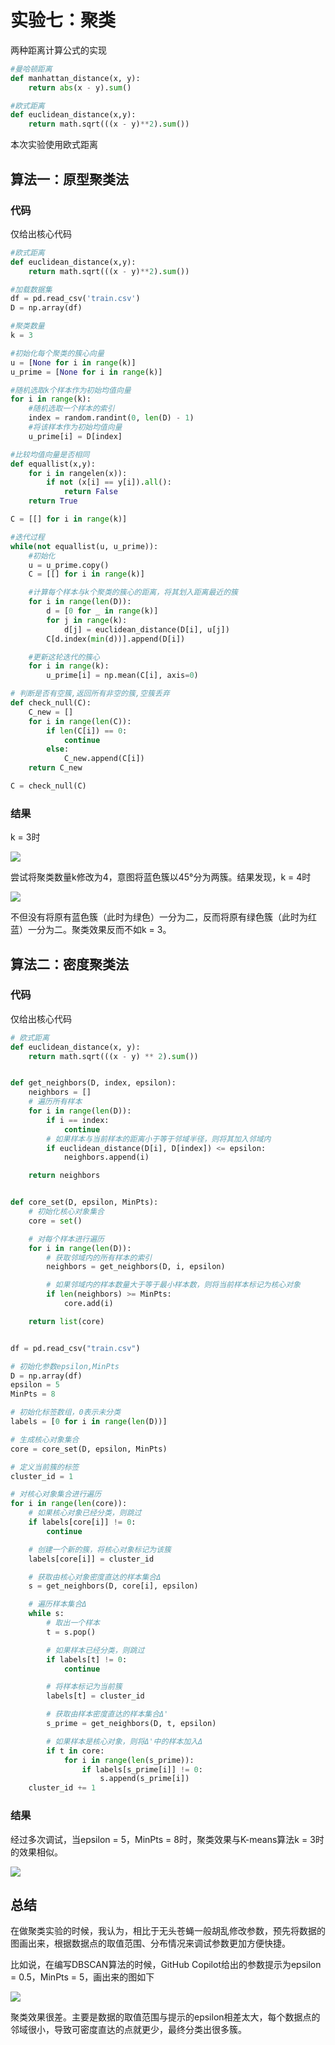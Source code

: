 # 实验七：聚类

两种距离计算公式的实现

```py
#曼哈顿距离
def manhattan_distance(x, y):
    return abs(x - y).sum()

#欧式距离
def euclidean_distance(x,y):
    return math.sqrt(((x - y)**2).sum())
```

本次实验使用欧式距离

## 算法一：原型聚类法

### 代码

仅给出核心代码

```py
#欧式距离
def euclidean_distance(x,y):
    return math.sqrt(((x - y)**2).sum())

#加载数据集
df = pd.read_csv('train.csv')
D = np.array(df)

#聚类数量
k = 3

#初始化每个聚类的簇心向量
u = [None for i in range(k)]
u_prime = [None for i in range(k)]

#随机选取k个样本作为初始均值向量
for i in range(k):
    #随机选取一个样本的索引
    index = random.randint(0, len(D) - 1)
    #将该样本作为初始均值向量
    u_prime[i] = D[index]

#比较均值向量是否相同
def equallist(x,y):
    for i in rangelen(x)):
        if not (x[i] == y[i]).all():
            return False
    return True

C = [[] for i in range(k)]

#迭代过程
while(not equallist(u, u_prime)):
    #初始化
    u = u_prime.copy()
    C = [[] for i in range(k)]

    #计算每个样本与k个聚类的簇心的距离，将其划入距离最近的簇
    for i in range(len(D)):
        d = [0 for _ in range(k)]
        for j in range(k):
            d[j] = euclidean_distance(D[i], u[j])
        C[d.index(min(d))].append(D[i])

    #更新这轮迭代的簇心
    for i in range(k):
        u_prime[i] = np.mean(C[i], axis=0)

# 判断是否有空簇,返回所有非空的簇,空簇丢弃
def check_null(C):
    C_new = []
    for i in range(len(C)):
        if len(C[i]) == 0:
            continue
        else:
            C_new.append(C[i])
    return C_new

C = check_null(C)
```

### 结果

k = 3时

![](pic/K3.png)

尝试将聚类数量k修改为4，意图将蓝色簇以45°分为两簇。结果发现，k = 4时

![](pic/K4.png)

不但没有将原有蓝色簇（此时为绿色）一分为二，反而将原有绿色簇（此时为红蓝）一分为二。聚类效果反而不如k = 3。

## 算法二：密度聚类法

### 代码

仅给出核心代码

```py
# 欧式距离
def euclidean_distance(x, y):
    return math.sqrt(((x - y) ** 2).sum())


def get_neighbors(D, index, epsilon):
    neighbors = []
    # 遍历所有样本
    for i in range(len(D)):
        if i == index:
            continue
        # 如果样本与当前样本的距离小于等于邻域半径，则将其加入邻域内
        if euclidean_distance(D[i], D[index]) <= epsilon:
            neighbors.append(i)

    return neighbors


def core_set(D, epsilon, MinPts):
    # 初始化核心对象集合
    core = set()

    # 对每个样本进行遍历
    for i in range(len(D)):
        # 获取邻域内的所有样本的索引
        neighbors = get_neighbors(D, i, epsilon)

        # 如果邻域内的样本数量大于等于最小样本数，则将当前样本标记为核心对象
        if len(neighbors) >= MinPts:
            core.add(i)

    return list(core)


df = pd.read_csv("train.csv")

# 初始化参数epsilon,MinPts
D = np.array(df)
epsilon = 5
MinPts = 8

# 初始化标签数组，0表示未分类
labels = [0 for i in range(len(D))]

# 生成核心对象集合
core = core_set(D, epsilon, MinPts)

# 定义当前簇的标签
cluster_id = 1

# 对核心对象集合进行遍历
for i in range(len(core)):
    # 如果核心对象已经分类，则跳过
    if labels[core[i]] != 0:
        continue

    # 创建一个新的簇，将核心对象标记为该簇
    labels[core[i]] = cluster_id

    # 获取由核心对象密度直达的样本集合Δ
    s = get_neighbors(D, core[i], epsilon)

    # 遍历样本集合Δ
    while s:
        # 取出一个样本
        t = s.pop()

        # 如果样本已经分类，则跳过
        if labels[t] != 0:
            continue

        # 将样本标记为当前簇
        labels[t] = cluster_id

        # 获取由样本密度直达的样本集合Δ'
        s_prime = get_neighbors(D, t, epsilon)

        # 如果样本是核心对象，则将Δ'中的样本加入Δ
        if t in core:
            for i in range(len(s_prime)):
                if labels[s_prime[i]] != 0:
                    s.append(s_prime[i])
    cluster_id += 1

```

### 结果

经过多次调试，当epsilon = 5，MinPts = 8时，聚类效果与K-means算法k = 3时的效果相似。

![](pic/e5m8.png)

## 总结

在做聚类实验的时候，我认为，相比于无头苍蝇一般胡乱修改参数，预先将数据的图画出来，根据数据点的取值范围、分布情况来调试参数更加方便快捷。

比如说，在编写DBSCAN算法的时候，GitHub Copilot给出的参数提示为epsilon = 0.5，MinPts = 5，画出来的图如下

![](pic/e0.5m5.png)

聚类效果很差。主要是数据的取值范围与提示的epsilon相差太大，每个数据点的邻域很小，导致可密度直达的点就更少，最终分类出很多簇。